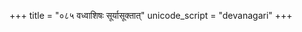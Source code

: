 +++
title = "०८५ वध्वाशिषः सूर्यासूक्तात्"
unicode_script = "devanagari"
+++

<div class="js_include" url="../aMshAH/satyenottabhitA/"  newLevelForH1="2" includeTitle="false"> </div> 

<div class="js_include" url="../aMshAH/raibhy_AsId_anudeyI/"  newLevelForH1="2" includeTitle="false"> </div>  
<div class="js_include" url="../aMshAH/dAmpatyam/vadhvAshiShaH_sUryAsUktAt/"  newLevelForH1="2" includeTitle="false"> </div>  


